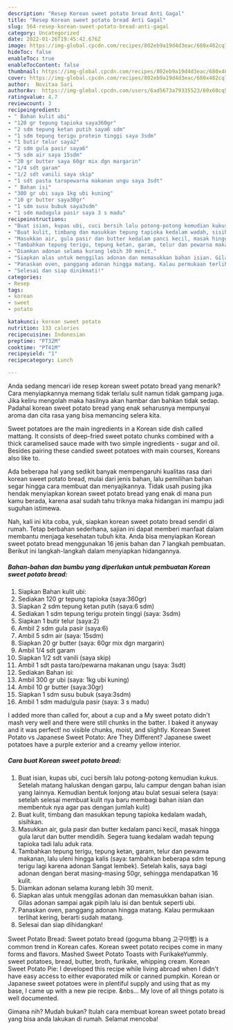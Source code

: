 ```yaml
---
description: "Resep Korean sweet potato bread Anti Gagal"
title: "Resep Korean sweet potato bread Anti Gagal"
slug: 564-resep-korean-sweet-potato-bread-anti-gagal
category: Uncategorized
date: 2022-01-26T19:45:42.676Z
image: https://img-global.cpcdn.com/recipes/802eb9a19d4d3eac/680x482cq70/korean-sweet-potato-bread-foto-resep-utama.jpg
hideToc: false
enableToc: true
enableTocContent: false
thumbnail: https://img-global.cpcdn.com/recipes/802eb9a19d4d3eac/680x482cq70/korean-sweet-potato-bread-foto-resep-utama.jpg
cover: https://img-global.cpcdn.com/recipes/802eb9a19d4d3eac/680x482cq70/korean-sweet-potato-bread-foto-resep-utama.jpg
author:  Novitaa Sari
authorAv:  https://img-global.cpcdn.com/users/6ad5673a79335523/60x60cq50/avatar.jpg
ratingvalue: 4.7
reviewcount: 3
recipeingredient:
- " Bahan kulit ubi"
- "120 gr tepung tapioka saya360gr"
- "2 sdm tepung ketan putih saya6 sdm"
- "1 sdm tepung terigu protein tinggi saya 3sdm"
- "1 butir telur saya2"
- "2 sdm gula pasir saya6"
- "5 sdm air saya 15sdm"
- "20 gr butter saya 60gr mix dgn margarin"
- "1/4 sdt garam"
- "1/2 sdt vanili saya skip"
- "1 sdt pasta taropewarna makanan ungu saya 3sdt"
- " Bahan isi"
- "300 gr ubi saya 1kg ubi kuning"
- "10 gr butter saya30gr"
- "1 sdm susu bubuk saya3sdm"
- "1 sdm madugula pasir saya 3 s madu"
recipeinstructions:
- "Buat isian, kupas ubi, cuci bersih lalu potong-potong kemudian kukus. Setelah matang haluskan dengan garpu, lalu campur dengan bahan isian yang lainnya. Kemudian bentuk lonjong atau bulat sesuai selera (saya: setelah selesai membuat kulit nya baru membagi bahan isian dan membentuk nya agar pas dengan jumlah kulit)"
- "Buat kulit, timbang dan masukkan tepung tapioka kedalam wadah, sisihkan."
- "Masukkan air, gula pasir dan butter kedalam panci kecil, masak hingga gula larut dan butter mendidih. Segera tuang kedalam wadah tepung tapioka tadi lalu aduk rata."
- "Tambahkan tepung terigu, tepung ketan, garam, telur dan pewarna makanan, lalu uleni hingga kalis (saya: tambahkan beberapa sdm tepung terigu lagi karena adonan Sangat lembek). Setelah kalis, saya bagi adonan dengan berat masing-masing 50gr, sehingga mendapatkan 16 kulit."
- "Diamkan adonan selama kurang lebih 30 menit."
- "Siapkan alas untuk menggilas adonan dan memasukkan bahan isian. Gilas adonan sampai agak pipih lalu isi dan bentuk seperti ubi."
- "Panaskan oven, panggang adonan hingga matang. Kalau permukaan terlihat kering, berarti sudah matang."
- "Selesai dan siap dinikmati!"
categories:
- Resep
tags:
- korean
- sweet
- potato

katakunci: korean sweet potato 
nutrition: 133 calories
recipecuisine: Indonesian
preptime: "PT32M"
cooktime: "PT41M"
recipeyield: "1"
recipecategory: Lunch

---
```



Anda sedang mencari ide resep korean sweet potato bread yang menarik? Cara menyiapkannya memang tidak terlalu sulit namun tidak gampang juga. Jika keliru mengolah maka hasilnya akan hambar dan bahkan tidak sedap. Padahal korean sweet potato bread yang enak seharusnya mempunyai aroma dan cita rasa yang bisa memancing selera kita.


Sweet potatoes are the main ingredients in a Korean side dish called mattang. It consists of deep-fried sweet potato chunks combined with a thick caramelised sauce made with two simple ingredients - sugar and oil. Besides pairing these candied sweet potatoes with main courses, Koreans also like to.

Ada beberapa hal yang sedikit banyak mempengaruhi kualitas rasa dari korean sweet potato bread, mulai dari jenis bahan, lalu pemilihan bahan segar hingga cara membuat dan menyajikannya. Tidak usah pusing jika hendak menyiapkan korean sweet potato bread yang enak di mana pun kamu berada, karena asal sudah tahu triknya maka hidangan ini mampu jadi suguhan istimewa.


Nah, kali ini kita coba, yuk, siapkan korean sweet potato bread sendiri di rumah. Tetap berbahan sederhana, sajian ini dapat memberi manfaat dalam membantu menjaga kesehatan tubuh kita. Anda bisa menyiapkan Korean sweet potato bread menggunakan 16 jenis bahan dan 7 langkah pembuatan. Berikut ini langkah-langkah dalam menyiapkan hidangannya.

<!--inarticleads1-->

##### Bahan-bahan dan bumbu yang diperlukan untuk pembuatan Korean sweet potato bread:

1. Siapkan  Bahan kulit ubi:
1. Sediakan 120 gr tepung tapioka (saya:360gr)
1. Siapkan 2 sdm tepung ketan putih (saya:6 sdm)
1. Sediakan 1 sdm tepung terigu protein tinggi (saya: 3sdm)
1. Siapkan 1 butir telur (saya:2)
1. Ambil 2 sdm gula pasir (saya:6)
1. Ambil 5 sdm air (saya: 15sdm)
1. Siapkan 20 gr butter (saya: 60gr mix dgn margarin)
1. Ambil 1/4 sdt garam
1. Siapkan 1/2 sdt vanili (saya skip)
1. Ambil 1 sdt pasta taro/pewarna makanan ungu (saya: 3sdt)
1. Sediakan  Bahan isi:
1. Ambil 300 gr ubi (saya: 1kg ubi kuning)
1. Ambil 10 gr butter (saya:30gr)
1. Siapkan 1 sdm susu bubuk (saya:3sdm)
1. Ambil 1 sdm madu/gula pasir (saya: 3 s madu)


I added more than called for, about a cup and a My sweet potato didn&#39;t mash very well and there were still chunks in the batter. I baked it anyway and it was perfect! no visible chunks, moist, and slightly. Korean Sweet Potato vs Japanese Sweet Potato: Are They Different? Japanese sweet potatoes have a purple exterior and a creamy yellow interior. 

<!--inarticleads2-->

##### Cara buat Korean sweet potato bread:

1. Buat isian, kupas ubi, cuci bersih lalu potong-potong kemudian kukus. Setelah matang haluskan dengan garpu, lalu campur dengan bahan isian yang lainnya. Kemudian bentuk lonjong atau bulat sesuai selera (saya: setelah selesai membuat kulit nya baru membagi bahan isian dan membentuk nya agar pas dengan jumlah kulit)
1. Buat kulit, timbang dan masukkan tepung tapioka kedalam wadah, sisihkan.
1. Masukkan air, gula pasir dan butter kedalam panci kecil, masak hingga gula larut dan butter mendidih. Segera tuang kedalam wadah tepung tapioka tadi lalu aduk rata.
1. Tambahkan tepung terigu, tepung ketan, garam, telur dan pewarna makanan, lalu uleni hingga kalis (saya: tambahkan beberapa sdm tepung terigu lagi karena adonan Sangat lembek). Setelah kalis, saya bagi adonan dengan berat masing-masing 50gr, sehingga mendapatkan 16 kulit.
1. Diamkan adonan selama kurang lebih 30 menit.
1. Siapkan alas untuk menggilas adonan dan memasukkan bahan isian. Gilas adonan sampai agak pipih lalu isi dan bentuk seperti ubi.
1. Panaskan oven, panggang adonan hingga matang. Kalau permukaan terlihat kering, berarti sudah matang.
1. Selesai dan siap dihidangkan!

Sweet Potato Bread: Sweet potato bread (goguma bbang 고구마빵) is a common trend in Korean cafes. Korean sweet potato recipes come in many forms and flavors. Mashed Sweet Potato Toasts with FurikakeYummly. sweet potatoes, bread, butter, broth, furikake, whipping cream. Korean Sweet Potato Pie: I developed this recipe while living abroad when I didn&#39;t have easy access to either evaporated milk or canned pumpkin. Korean or Japanese sweet potatoes were in plentiful supply and using that as my base, I came up with a new pie recipe. &amp;nbs… My love of all things potato is well documented. 

Gimana nih? Mudah bukan? Itulah cara membuat korean sweet potato bread yang bisa anda lakukan di rumah. Selamat mencoba!
